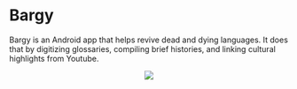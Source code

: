 # Bargy

Bargy is an Android app that helps revive dead and dying languages. It does that by digitizing glossaries, compiling brief histories, and linking cultural highlights from Youtube.

<p align="center">
  <img src="https://user-images.githubusercontent.com/8617261/42473982-1b89b9ac-83be-11e8-888c-f7e671733ba7.gif">
</p>


